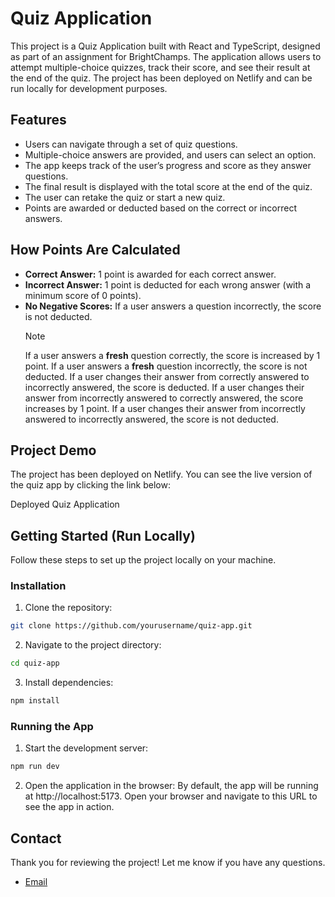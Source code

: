 # Quiz Application

This project is a Quiz Application built with React and TypeScript, designed as part of an assignment for BrightChamps. The application allows users to attempt multiple-choice quizzes, track their score, and see their result at the end of the quiz. The project has been deployed on Netlify and can be run locally for development purposes.

## Features

- Users can navigate through a set of quiz questions.
- Multiple-choice answers are provided, and users can select an option.
- The app keeps track of the user’s progress and score as they answer questions.
- The final result is displayed with the total score at the end of the quiz.
- The user can retake the quiz or start a new quiz.
- Points are awarded or deducted based on the correct or incorrect answers.

## How Points Are Calculated

- **Correct Answer:** 1 point is awarded for each correct answer.
- **Incorrect Answer:** 1 point is deducted for each wrong answer (with a minimum score of 0 points).
- **No Negative Scores:** If a user answers a question incorrectly, the score is not deducted.
  > [!NOTE]
  > If a user answers a **fresh** question correctly, the score is increased by 1 point.
  > If a user answers a **fresh** question incorrectly, the score is not deducted.
  > If a user changes their answer from correctly answered to incorrectly answered, the score is deducted.
  > If a user changes their answer from incorrectly answered to correctly answered, the score increases by 1 point.
  > If a user changes their answer from incorrectly answered to incorrectly answered, the score is not deducted.

## Project Demo

The project has been deployed on Netlify. You can see the live version of the quiz app by clicking the link below:

Deployed Quiz Application

## Getting Started (Run Locally)

Follow these steps to set up the project locally on your machine.

### Installation

1. Clone the repository:

```bash
git clone https://github.com/yourusername/quiz-app.git
```

2. Navigate to the project directory:

```bash
cd quiz-app
```

3. Install dependencies:

```bash
npm install
```

### Running the App

1. Start the development server:

```bash
npm run dev
```

2. Open the application in the browser:
   By default, the app will be running at http://localhost:5173. Open your browser and navigate to this URL to see the app in action.

## Contact

Thank you for reviewing the project! Let me know if you have any questions.

- [Email](mailto:arshaliwork@gmail.com)
